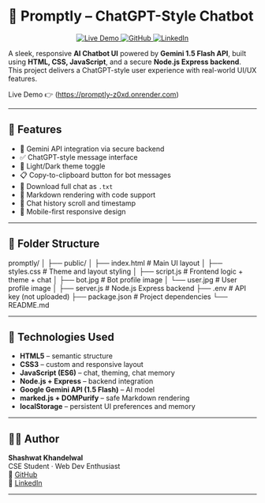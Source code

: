 # 🤖 Promptly – ChatGPT-Style Chatbot
<p align="center">
  <a href="https://chatbot-k2zo.onrender.com" target="_blank">
    <img src="https://img.shields.io/badge/Live-Demo-blue?style=for-the-badge&logo=vercel" alt="Live Demo">
  </a>
  <a href="https://github.com/shashwat13244" target="_blank">
    <img src="https://img.shields.io/badge/GitHub-Profile-black?style=for-the-badge&logo=github" alt="GitHub">
  </a>
  <a href="https://www.linkedin.com/in/shashwat-khandelwal-a0564532b/" target="_blank">
    <img src="https://img.shields.io/badge/LinkedIn-Connect-blue?style=for-the-badge&logo=linkedin" alt="LinkedIn">
  </a>
</p>

A sleek, responsive **AI Chatbot UI** powered by **Gemini 1.5 Flash API**, built using **HTML, CSS, JavaScript**, and a secure **Node.js Express backend**. This project delivers a ChatGPT-style user experience with real-world UI/UX features.

Live Demo 👉 (https://promptly-z0xd.onrender.com)

---

## 🔧 Features

- 💬 Gemini API integration via secure backend
- ✅ ChatGPT-style message interface
- 🌙 Light/Dark theme toggle
- 📋 Copy-to-clipboard button for bot messages
- 📄 Download full chat as `.txt`
- 🧾 Markdown rendering with code support
- 🧠 Chat history scroll and timestamp
- 📱 Mobile-first responsive design

---

## 📁 Folder Structure

promptly/
│
├── public/
│   ├── index.html       # Main UI layout
│   ├── styles.css       # Theme and layout styling
│   ├── script.js        # Frontend logic + theme + chat
│   ├── bot.jpg          # Bot profile image
│   └── user.jpg         # User profile image
│
├── server.js            # Node.js Express backend
├── .env                 # API key (not uploaded)
├── package.json         # Project dependencies
└── README.md

---

## 🧠 Technologies Used

- **HTML5** – semantic structure  
- **CSS3** – custom and responsive layout  
- **JavaScript (ES6)** – chat, theming, chat memory  
- **Node.js + Express** – backend integration  
- **Google Gemini API (1.5 Flash)** – AI model  
- **marked.js + DOMPurify** – safe Markdown rendering  
- **localStorage** – persistent UI preferences and memory

---

## 🧑‍💻 Author

**Shashwat Khandelwal**  
CSE Student · Web Dev Enthusiast  
🔗 [GitHub](https://github.com/shashwat13244)  
🔗 [LinkedIn](https://www.linkedin.com/in/shashwat-khandelwal-a0564532b/)

---


